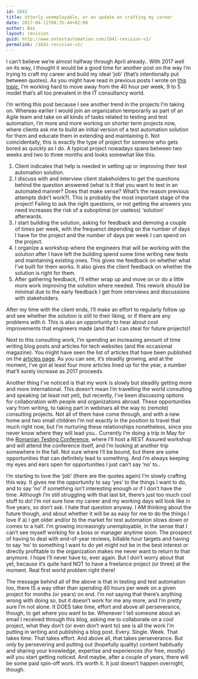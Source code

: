 ```yaml
---
id: 1842
title: Utterly unemployable, or an update on crafting my career
date: 2017-04-11T08:35:44+02:00
author: Bas
layout: revision
guid: http://www.ontestautomation.com/1841-revision-v1/
permalink: /1841-revision-v1/
---
```

I can&#8217;t believe we&#8217;re almost halfway through April already.. With 2017 well on its way, I thought it would be a good time for another post on the way I&#8217;m trying to craft my career and build my ideal &#8216;job&#8217; (that&#8217;s intentionally put between quotes). As you might have read in previous posts I wrote on <a href="http://www.ontestautomation.com/on-shaping-my-career-in-test-automation/" target="_blank">this</a> <a href="http://www.ontestautomation.com/an-update-on-crafting-my-career/" target="_blank">topic</a>, I&#8217;m working hard to move away from the 40 hour per week, 9 to 5 model that&#8217;s all too prevalent in the IT consultancy world.

I&#8217;m writing this post because I see another trend in the projects I&#8217;m taking on. Whereas earlier I would join an organization temporarily as part of an Agile team and take on all kinds of tasks related to testing and test automation, I&#8217;m more and more working on shorter term projects now, where clients ask me to build an initial version of a test automation solution for them and educate them in extending and maintaining it. Not coincidentally, this is exactly the type of project for someone who gets bored as quickly as I do. A typical project nowadays spans between two weeks and two to three months and looks somewhat like this:

  1. Client indicates that help is needed in setting up or improving their test automation solution.
  2. I discuss with and interview client stakeholders to get the questions behind the question answered (what is it that you want to test in an automated manner? Does that make sense? What&#8217;s the reason previous attempts didn&#8217;t work?). This is probably the most important stage of the project! Failing to ask the right questions, or not getting the answers you need increases the risk of a suboptimal (or useless) &#8216;solution&#8217; afterwards.
  3. I start building the solution, asking for feedback and demoing a couple of times per week, with the frequenct depending on the number of days I have for the project and the number of days per week I can spend on the project.
  4. I organize a workshop where the engineers that will be working with the solution after I have left the building spend some time writing new tests and maintaining existing ones. This gives me feedback on whether what I&#8217;ve built for them works. It also gives the client feedback on whether the solution is right for them.
  5. After gathering feedback, I&#8217;ll either wrap up and move on or do a little more work improving the solution where needed. This rework should be minimal due to the early feedback I get from interviews and discussions with stakeholders.

After my time with the client ends, I&#8217;ll make an effort to regularly follow up and see whether the solution is still to their liking, or if there are any problems with it. This is also an opportunity to hear about cool improvements that engineers made (and that I can steal for future projects)!

Next to this consulting work, I&#8217;m spending an increasing amount of time writing blog posts and articles for tech websites (and the occasional magazine). You might have seen the list of articles that have been published on the <a href="http://www.ontestautomation.com/articles-and-presentations/" target="_blank">articles page</a>. As you can see, it&#8217;s steadily growing, and at the moment, I&#8217;ve got at least four more articles lined up for the year, a number that&#8217;ll surely increase as 2017 proceeds.

Another thing I&#8217;ve noticed is that my work is slowly but steadily getting more and more international. This doesn&#8217;t mean I&#8217;m travelling the world consulting and speaking (at least not yet), but recently, I&#8217;ve been discussing options for collaboration with people and organizations abroad. These opportunities vary from writing, to taking part in webinars all the way to (remote) consulting projects. Not all of them have come through, and with a new home and two small children I&#8217;m not exactly in the position to travel that much right now, but I&#8217;m nurturing these relationships nonetheless, since you never know where they will lead you.. Currently I&#8217;m doing a trip in May for the <a href="http://www.romaniatesting.ro/" target="_blank">Romanian Testing Conference</a>, where I&#8217;ll host a REST Assured workshop and will attend the conference itself, and I&#8217;m looking at another trip somewhere in the fall. Not sure where I&#8217;ll be bound, but there are some opportunities that can definitely lead to something. And I&#8217;m always keeping my eyes and ears open for opportunities I just can&#8217;t say &#8216;no&#8217; to..

I&#8217;m starting to love the &#8216;job&#8217; (there are the quotes again) I&#8217;m slowly crafting this way. It gives me the opportunity to say &#8216;yes&#8217; to the things I want to do, and to say &#8216;no&#8217; if something isn&#8217;t interesting enough or if I don&#8217;t have the time. Although I&#8217;m still struggling with that last bit, there&#8217;s just too much cool stuff to do! I&#8217;m not sure how my career and my working days will look like in five years, so don&#8217;t ask. I hate that question anyway. I AM thinking about the future though, and about whether it will be as easy for me to do the things I love if a) I get older and/or b) the market for test automation slows down or comes to a halt. I&#8217;m growing increasingly unemployable, in the sense that I can&#8217;t see myself working for a boss or manager anytime soon. The prospect of having to deal with end-of-year reviews, billable hour targets and having to say &#8216;no&#8217; to something I want to do yet might not be in the best interest or directly profitable to the organization makes me never want to return to that anymore. I hope I&#8217;ll never have to, ever again. But I don&#8217;t worry about that yet, because it&#8217;s quite hard NOT to have a freelance project (or three) at the moment. Real first world problem right there!

The message behind all of the above is that in testing and test automation too, there IS a way other than spending 40 hours per week on a given project for months (or years) on end. I&#8217;m not saying that there&#8217;s anything wrong with doing so, but it doesn&#8217;t work for me any more, and I&#8217;m pretty sure I&#8217;m not alone. It DOES take time, effort and above all perseverance, though, to get where you want to be. Whenever I tell someone about an email I received through this blog, asking me to collaborate on a cool project, what they don&#8217;t (or even don&#8217;t want to) see is all the work I&#8217;m putting in writing and publishing a blog post. Every. Single. Week. That takes time. That takes effort. And above all, that takes perseverance. But only by persevering and putting out (hopefully quality) content habitually and sharing your knowledge, expertise and experiences (for free, mostly) will you start getting noticed. And maybe, after a couple of years, there will be some paid spin-off work. It&#8217;s worth it. It just doesn&#8217;t happen overnight, though.